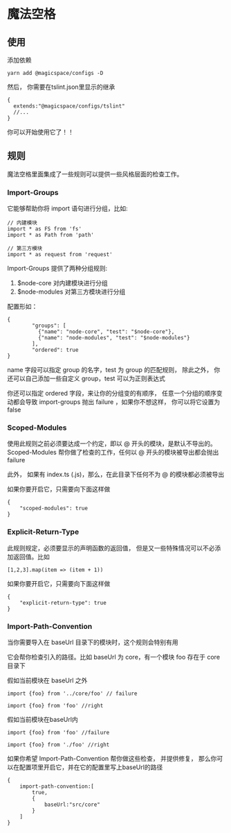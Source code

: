 # 魔法空格
## 使用

添加依赖

```
yarn add @magicspace/configs -D
```

然后， 你需要在tslint.json里显示的继承

```
{
  extends:"@magicspace/configs/tslint"
  //...
}
```

你可以开始使用它了！！ 

## 规则

魔法空格里面集成了一些规则可以提供一些风格层面的检查工作。

### Import-Groups

它能够帮助你将 import 语句进行分组，比如:

```
// 内建模块
import * as FS from 'fs'
import * as Path from 'path'

// 第三方模块
import * as request from 'request'
```

Import-Groups 提供了两种分组规则:

1. $node-core 对内建模块进行分组
2. $node-modules 对第三方模块进行分组

配置形如：

```
{
        "groups": [
          {"name": "node-core", "test": "$node-core"},
          {"name": "node-modules", "test": "$node-modules"}
        ],
        "ordered": true
}
```

name 字段可以指定 group 的名字，test 为 group 的匹配规则， 除此之外， 你还可以自己添加一些自定义 group，test 可以为正则表达式

你还可以指定 ordered 字段，来让你的分组变的有顺序， 任意一个分组的顺序变动都会导致 import-groups 抛出 failure ，如果你不想这样， 你可以将它设置为 false

### Scoped-Modules

使用此规则之前必须要达成一个约定，即以 @ 开头的模块，是默认不导出的。Scoped-Modules 帮你做了检查的工作，任何以 @ 开头的模块被导出都会抛出 failure

此外， 如果有 index.ts (.js)，那么，在此目录下任何不为 @ 的模块都必须被导出

如果你要开启它，只需要向下面这样做

```
{
	"scoped-modules": true 
}
```



### Explicit-Return-Type

此规则规定，必须要显示的声明函数的返回值， 但是又一些特殊情况可以不必添加返回值。比如

```
[1,2,3].map(item => (item + 1))
```

如果你要开启它，只需要向下面这样做

```
{
    "explicit-return-type": true
}
```



### Import-Path-Convention

当你需要导入在 baseUrl 目录下的模块时，这个规则会特别有用

它会帮你检查引入的路径。比如 baseUrl 为 core，有一个模块 foo 存在于 core目录下

假如当前模块在 baseUrl 之外

```
import {foo} from '../core/foo'	// failure
```

```
import {foo} from 'foo' //right
```

假如当前模块在baseUrl内

```
import {foo} from 'foo' //failure
```

```
import {foo} from './foo' //right
```

如果你希望 Import-Path-Convention 帮你做这些检查， 并提供修复， 那么你可以在配置项里开启它，并在它的配置里写上baseUrl的路径

```
{
    import-path-convention:[
        true,
        {
            baseUrl:"src/core"
        }
    ]
}
```

